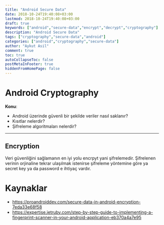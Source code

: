 ```yaml
---
title: "Android Secure Data"
date: 2018-10-24T19:40:08+03:00
lastmod: 2018-10-24T19:40:08+03:00
draft: true
keywords: ["android","secure-data","encrypt","decrypt","cryptography"]
description: "Android Secure Data"
tags: ["cryptography","secure-data","android"]
categories: ["android","cryptography","secure-data"]
author: "Aykut Asil"
comment: true
toc: true
autoCollapseToc: false
postMetaInFooter: true
hiddenFromHomePage: false
---
```


# Android Cryptography

**Konu**:

- Android üzerinde güvenli bir şekilde veriler nasıl saklanır?
- Kısıtlar nelerdir?
- Şifreleme algoritmaları nelerdir?

---

## Encryption

Veri güvenliğini sağlamanın en iyi yolu encrpyt yani şifrelemedir. Şifrelenen verinin orjinaline tekrar ulaşılmak istenirse şifreleme yöntemine göre ya secret key ya da password e ihtiyaç vardır.

# Kaynaklar

- <https://proandroiddev.com/secure-data-in-android-encryption-7eda33e68f58>
- <https://expertise.jetruby.com/step-by-step-guide-to-implementing-a-fingerprint-scanner-in-your-android-application-eb370a4a7e95>